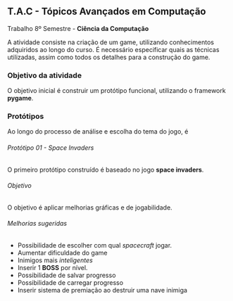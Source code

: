 ## T.A.C - Tópicos Avançados em Computação
Trabalho 8º Semestre - **Ciência da Computação**

A atividade consiste na criação de um game, utilizando conhecimentos adquiridos ao longo do curso.
É necessário especificar quais as técnicas utilizadas, assim como todos os detalhes para a construção do game.

### Objetivo da atividade
O objetivo inicial é construir um protótipo funcional, utilizando o framework **pygame**.

### Protótipos

Ao longo do processo de análise e escolha do tema do jogo, é 

###### Protótipo 01 - Space Invaders
O primeiro protótipo construído é baseado no jogo **space invaders**.
  
###### Objetivo
O objetivo é aplicar melhorias gráficas e de jogabilidade.
  
###### Melhorias sugeridas
+ Possibilidade de escolher com qual *spacecraft* jogar.
+ Aumentar dificuldade do game
+ Inimigos mais *inteligentes*
+ Inserir 1 **BOSS** por nível.
+ Possibilidade de salvar progresso
+ Possibilidade de carregar progresso
+ Inserir sistema de premiação ao destruir uma nave inimiga





    
